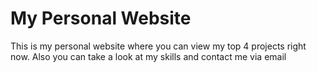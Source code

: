 # My Personal Website

This is my personal website where you can view my top 4 projects right now. Also you can take a look at my skills and contact me via email
